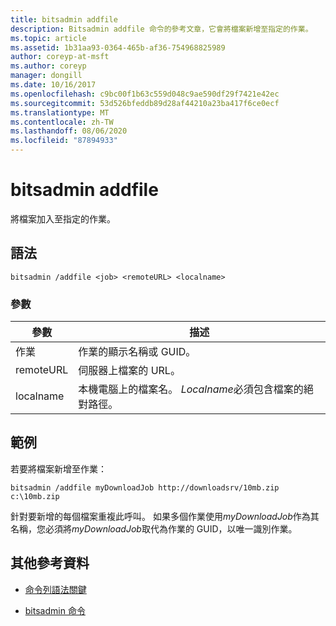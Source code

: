 ```yaml
---
title: bitsadmin addfile
description: Bitsadmin addfile 命令的參考文章，它會將檔案新增至指定的作業。
ms.topic: article
ms.assetid: 1b31aa93-0364-465b-af36-754968825989
author: coreyp-at-msft
ms.author: coreyp
manager: dongill
ms.date: 10/16/2017
ms.openlocfilehash: c9bc00f1b63c559d048c9ae590df29f7421e42ec
ms.sourcegitcommit: 53d526bfeddb89d28af44210a23ba417f6ce0ecf
ms.translationtype: MT
ms.contentlocale: zh-TW
ms.lasthandoff: 08/06/2020
ms.locfileid: "87894933"
---
```

# <a name="bitsadmin-addfile"></a>bitsadmin addfile

將檔案加入至指定的作業。

## <a name="syntax"></a>語法

```
bitsadmin /addfile <job> <remoteURL> <localname>
```

### <a name="parameters"></a>參數

| 參數 | 描述 |
| --------- | ----------- |
| 作業 | 作業的顯示名稱或 GUID。 |
| remoteURL | 伺服器上檔案的 URL。 |
| localname | 本機電腦上的檔案名。 *Localname*必須包含檔案的絕對路徑。 |

## <a name="examples"></a>範例

若要將檔案新增至作業：

```
bitsadmin /addfile myDownloadJob http://downloadsrv/10mb.zip c:\10mb.zip
```

針對要新增的每個檔案重複此呼叫。 如果多個作業使用*myDownloadJob*作為其名稱，您必須將*myDownloadJob*取代為作業的 GUID，以唯一識別作業。

## <a name="additional-references"></a>其他參考資料

- [命令列語法關鍵](command-line-syntax-key.md)

- [bitsadmin 命令](bitsadmin.md)
